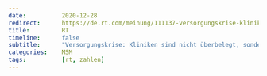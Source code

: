 ```yaml
---
date:          2020-12-28
redirect:      https://de.rt.com/meinung/111137-versorgungskrise-kliniken-sind-nicht-ueberbelegt/
title:         RT
timeline:      false
subtitle:      "Versorgungskrise: Kliniken sind nicht überbelegt, sondern unterbesetzt"
categories:    MSM
tags:          [rt, zahlen]
---
```


